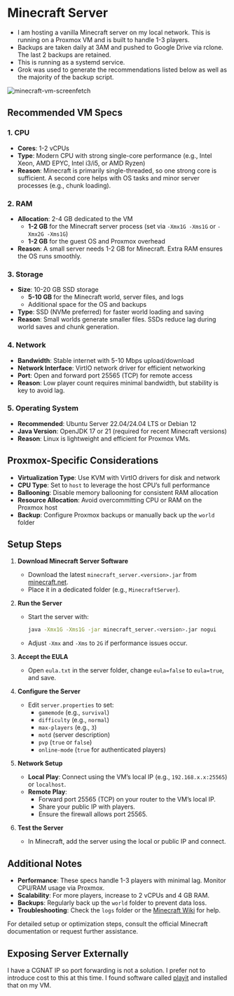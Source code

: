 # Minecraft Server

* I am hosting a vanilla Minecraft server on my local network. This is running on a Proxmox VM and is built to handle 1-3 players.
* Backups are taken daily at 3AM and pushed to Google Drive via rclone. The last 2 backups are retained.
* This is running as a systemd service.
* Grok was used to generate the recommendations listed below as well as the majority of the backup script.

![minecraft-vm-screenfetch](https://github.com/user-attachments/assets/24c714c0-f044-49af-a565-6d2463bd57cf)

## Recommended VM Specs

### 1. CPU
- **Cores**: 1-2 vCPUs
- **Type**: Modern CPU with strong single-core performance (e.g., Intel Xeon, AMD EPYC, Intel i3/i5, or AMD Ryzen)
- **Reason**: Minecraft is primarily single-threaded, so one strong core is sufficient. A second core helps with OS tasks and minor server processes (e.g., chunk loading).

### 2. RAM
- **Allocation**: 2-4 GB dedicated to the VM
  - **1-2 GB** for the Minecraft server process (set via `-Xmx1G -Xms1G` or `-Xmx2G -Xms1G`)
  - **1-2 GB** for the guest OS and Proxmox overhead
- **Reason**: A small server needs 1-2 GB for Minecraft. Extra RAM ensures the OS runs smoothly.

### 3. Storage
- **Size**: 10-20 GB SSD storage
  - **5-10 GB** for the Minecraft world, server files, and logs
  - Additional space for the OS and backups
- **Type**: SSD (NVMe preferred) for faster world loading and saving
- **Reason**: Small worlds generate smaller files. SSDs reduce lag during world saves and chunk generation.

### 4. Network
- **Bandwidth**: Stable internet with 5-10 Mbps upload/download
- **Network Interface**: VirtIO network driver for efficient networking
- **Port**: Open and forward port 25565 (TCP) for remote access
- **Reason**: Low player count requires minimal bandwidth, but stability is key to avoid lag.

### 5. Operating System
- **Recommended**: Ubuntu Server 22.04/24.04 LTS or Debian 12
- **Java Version**: OpenJDK 17 or 21 (required for recent Minecraft versions)
- **Reason**: Linux is lightweight and efficient for Proxmox VMs.

## Proxmox-Specific Considerations
- **Virtualization Type**: Use KVM with VirtIO drivers for disk and network
- **CPU Type**: Set to `host` to leverage the host CPU’s full performance
- **Ballooning**: Disable memory ballooning for consistent RAM allocation
- **Resource Allocation**: Avoid overcommitting CPU or RAM on the Proxmox host
- **Backup**: Configure Proxmox backups or manually back up the `world` folder

## Setup Steps
1. **Download Minecraft Server Software**
   - Download the latest `minecraft_server.<version>.jar` from [minecraft.net](https://minecraft.net).
   - Place it in a dedicated folder (e.g., `MinecraftServer`).

2. **Run the Server**
   - Start the server with:
     ```bash
     java -Xmx1G -Xms1G -jar minecraft_server.<version>.jar nogui
     ```
   - Adjust `-Xmx` and `-Xms` to `2G` if performance issues occur.

3. **Accept the EULA**
   - Open `eula.txt` in the server folder, change `eula=false` to `eula=true`, and save.

4. **Configure the Server**
   - Edit `server.properties` to set:
     - `gamemode` (e.g., `survival`)
     - `difficulty` (e.g., `normal`)
     - `max-players` (e.g., `3`)
     - `motd` (server description)
     - `pvp` (`true` or `false`)
     - `online-mode` (`true` for authenticated players)

5. **Network Setup**
   - **Local Play**: Connect using the VM’s local IP (e.g., `192.168.x.x:25565`) or `localhost`.
   - **Remote Play**:
     - Forward port 25565 (TCP) on your router to the VM’s local IP.
     - Share your public IP with players.
     - Ensure the firewall allows port 25565.

6. **Test the Server**
   - In Minecraft, add the server using the local or public IP and connect.

## Additional Notes
- **Performance**: These specs handle 1-3 players with minimal lag. Monitor CPU/RAM usage via Proxmox.
- **Scalability**: For more players, increase to 2 vCPUs and 4 GB RAM.
- **Backups**: Regularly back up the `world` folder to prevent data loss.
- **Troubleshooting**: Check the `logs` folder or the [Minecraft Wiki](https://minecraft.wiki/) for help.

For detailed setup or optimization steps, consult the official Minecraft documentation or request further assistance.

## Exposing Server Externally

I have a CGNAT IP so port forwarding is not a solution. I prefer not to introduce cost to this at this time.
I found software called [playit](https://playit.gg/) and installed that on my VM.
